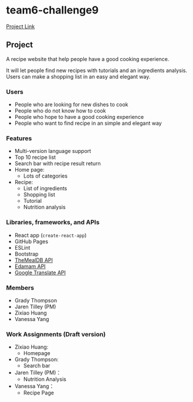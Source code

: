 # team6-challenge9
[Project Link](https://info340c-au19.github.io/team6-challenge9)
## Project

A recipe website that help people have a good cooking experience.

It will let people find new recipes with tutorials and an ingredients analysis. Users can make a shopping list in an easy and elegant way.

### Users

- People who are looking for new dishes to cook
- People who do not know how to cook
- People who hope to have a good cooking experience
- People who want to find recipe in an simple and elegant way

### Features

- Multi-version language support
- Top 10 recipe list
- Search bar with recipe result return
- Home page:
  - Lots of categories
- Recipe:
  - List of ingredients
  - Shopping list
  - Tutorial
  - Nutrition analysis

### Libraries, frameworks, and APIs

- React app (`create-react-app`)
- GitHub Pages
- ESLint
- Bootstrap
- [TheMealDB API](https://developer.edamam.com/edamam-recipe-api)
- [Edamam API](https://www.themealdb.com/api.php)
- [Google Translate API](https://cloud.google.com/translate/)

### Members

- Grady Thompson
- Jaren Tilley (PM)
- Zixiao Huang
- Vanessa Yang

### Work Assignments (Draft version)

- Zixiao Huang:
  - Homepage
- Grady Thompson:
  - Search bar
- Jaren Tilley (PM)：
  - Nutrition Analysis
- Vanessa Yang：
  - Recipe Page
